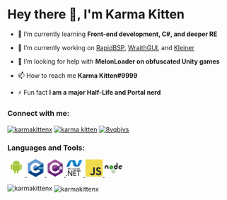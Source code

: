 <h1 align="left">Hey there 👋, I'm Karma Kitten</h1>

- 🌱 I’m currently learning **Front-end development, C#, and deeper RE**

- 🔭 I’m currently working on [RapidBSP](https://github.com/karmakittenx/RapidBSP), [WraithGUI](https://github.com/karmakittenx/WraithGUI-public), and [Kleiner](https://kleinerbot.xyz)

- 🤝 I’m looking for help with **MelonLoader on obfuscated Unity games**

- 📫 How to reach me **Karma Kitten#9999**

- ⚡ Fun fact **I am a major Half-Life and Portal nerd**

<h3 align="left">Connect with me:</h3>
<p align="left">
<a href="https://twitter.com/karmakittenx" target="blank"><img align="center" src="https://cdn.jsdelivr.net/npm/simple-icons@3.0.1/icons/twitter.svg" alt="karmakittenx" height="30" width="40" /></a>
<a href="https://www.youtube.com/c/karma kitten" target="blank"><img align="center" src="https://cdn.jsdelivr.net/npm/simple-icons@3.0.1/icons/youtube.svg" alt="karma kitten" height="30" width="40" /></a>
<a href="https://discord.gg/8vqbjvs" target="blank"><img align="center" src="https://cdn.jsdelivr.net/npm/simple-icons@3.0.1/icons/discord.svg" alt="8vqbjvs" height="30" width="40" /></a>
</p>

<h3 align="left">Languages and Tools:</h3>
<p align="left"> <a href="https://developer.android.com" target="_blank"> <img src="https://raw.githubusercontent.com/devicons/devicon/master/icons/android/android-original-wordmark.svg" alt="android" width="40" height="40"/> </a> <a href="https://www.w3schools.com/cpp/" target="_blank"> <img src="https://raw.githubusercontent.com/devicons/devicon/master/icons/cplusplus/cplusplus-original.svg" alt="cplusplus" width="40" height="40"/> </a> <a href="https://www.w3schools.com/cs/" target="_blank"> <img src="https://raw.githubusercontent.com/devicons/devicon/master/icons/csharp/csharp-original.svg" alt="csharp" width="40" height="40"/> </a> <a href="https://dotnet.microsoft.com/" target="_blank"> <img src="https://raw.githubusercontent.com/devicons/devicon/master/icons/dot-net/dot-net-original-wordmark.svg" alt="dotnet" width="40" height="40"/> </a> <a href="https://developer.mozilla.org/en-US/docs/Web/JavaScript" target="_blank"> <img src="https://raw.githubusercontent.com/devicons/devicon/master/icons/javascript/javascript-original.svg" alt="javascript" width="40" height="40"/> </a> <a href="https://nodejs.org" target="_blank"> <img src="https://raw.githubusercontent.com/devicons/devicon/master/icons/nodejs/nodejs-original-wordmark.svg" alt="nodejs" width="40" height="40"/> </a> </p>

<p><img align="left" src="https://github-readme-stats.vercel.app/api/top-langs?username=karmakittenx&show_icons=true&locale=en&layout=compact" alt="karmakittenx" /></p>

<p>&nbsp;<img align="center" src="https://github-readme-stats.vercel.app/api?username=karmakittenx&show_icons=true&locale=en" alt="karmakittenx" /></p>
